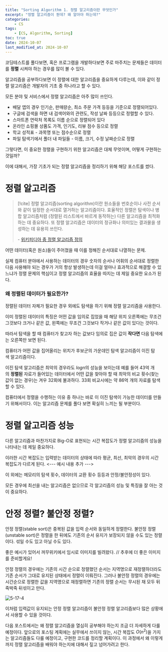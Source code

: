 ```yaml
---
title: "Sorting Algorithm 1. 정렬 알고리즘이란 무엇인가"
excerpt: "정렬 알고리즘이 뭔데? 왜 알아야 하는데?"
categories: 
	- CS
tags:
	- [CS, Algorithm, Sorting]
toc: true
date: 2024-10-07
last_modified_at: 2024-10-07
---
```

코딩테스트를 풀다보면, 혹은 프로그램을 개발하다보면 주로 마주치는 문제들은 데이터를 **정렬** 시켜야 하는 경우를 많이 볼 수 있다.

알고리즘을 공부하다보면 이 정렬에 대한 알고리즘을 중요하게 다루는데, 이와 같이 정렬 알고리즘은 개발자의 기초 중 하나라고 할 수 있다.

모든 분야 및 서비스에서 정렬 알고리즘은 아주 많이 쓰인다.

- 배달 앱의 경우 인기순, 판매량순, 최소 주문 가격 등등을 기준으로 정렬되어있다.
- 구글에 검색을 하면 내 검색어와의 관련도, 작성 날짜 등등으로 정렬할 수 있다.
- 스마트폰 연락처 목록도 이름 순으로 정렬되어 있다
- 온라인 쇼핑몰 상품도 가격, 인기도, 리뷰 점수 등으로 정렬
- 학교 성적표 - 과목명 또는 점수순으로 정렬
- 파일 탐색기에서 폴더 내 파일들 - 이름, 크기, 수정 날짜순으로 정렬

그렇다면, 이 중요한 정렬을 구현하기 위한 알고리즘은 대체 무엇이며, 어떻게 구현하는 것일까?

이에 대해서, 가장 기초가 되는 정렬 알고리즘을 정리하기 위해 해당 포스트를 썼다.

# 정렬 알고리즘

> [!cite]
> 정렬 알고리즘(sorting algorithm)이란 원소들을 번호순이나 사전 순서와 같이 일정한 순서대로 열거하는 알고리즘이다. 효율적인 정렬은 탐색이나 병합 알고리즘처럼 (정렬된 리스트에서 바르게 동작하는) 다른 알고리즘을 최적화하는 데 중요하다. 또 정렬 알고리즘은 데이터의 정규화나 의미있는 결과물을 생성하는 데 유용히 쓰인다.
> 
> \- [위키피디아 중 정렬 알고리즘 정의](https://ko.wikipedia.org/wiki/%EC%A0%95%EB%A0%AC_%EC%95%8C%EA%B3%A0%EB%A6%AC%EC%A6%98)


어떤 데이터(혹은 원소)들이 주어졌을 때 이를 정해진 순서대로 나열하는 문제.

실제 컴퓨터 분야에서 사용하는 데이터의 경우 숫자의 순서나 어휘의 순서대로 정렬한 다음 사용해야 되는 경우가 거의 항상 발생하는데 이걸 얼마나 효과적으로 해결할 수 있느냐가 정렬 문제의 핵심이고 정렬 알고리즘의 효율을 따지는 데 제일 중요한 요소가 된다.

### 왜 정렬된 데이터가 필요한가?
정렬된 데이터 자체가 필요한 경우 외에도 탐색을 하기 위해 정렬 알고리즘을 사용한다.

이미 정렬된 데이터의 특징은 어떤 값을 임의로 집었을 때 해당 위치 오른쪽에는 무조건 그것보다 크거나 같은 값, 왼쪽에는 무조건 그것보다 작거나 같은 값이 있다는 것이다. 

따라서 탐색을 할 때 컴퓨터가 찾고자 하는 값보다 임의로 집은 값이 **작다면** 다음 탐색에는 오른쪽만 보면 된다.

컴퓨터가 어떤 값을 집어올리는 위치가 후보군의 가운데인 탐색 알고리즘이 이진 탐색 알고리즘이다. 

이진 탐색 알고리즘은 최악의 경우라도 $log⁡n$의 성능을 보이는데 예를 들어 43억 개의 **정렬된** 자료가 들어있는 데이터에서 어떤 값을 찾아야 할 때 최악의 비교 횟수(찾는 값이 없는 경우)는 겨우 32회에 불과하다. 33회 비교시에는 약 86억 개의 자료를 탐색할 수 있다. 

컴퓨터에서 정렬을 수행하는 이유 중 하나는 바로 이 이진 탐색이 가능한 데이터를 만들기 위해서이다. 이는 알고리즘 문제를 풀다 보면 확실히 느끼는 될 부분이다.

# 정렬 알고리즘 성능
다른 알고리즘과 마찬가지로 Big-O로 표현되는 시간 복잡도가 정렬 알고리즘의 성능을 나타내는 데 제일 중요하다.

이러한 시간 복잡도는 입력받는 데이터의 상태에 따라 평균, 최선, 최악의 경우의 시간 복잡도가 다르게 된다.
<--- 예시 내용 추가 --->

이 외에는 메모리의 탐색 횟수, 데이터의 교환 횟수 등등과
안정/불안정성이 있다.

모든 경우에 최선을 내는 알고리즘은 없으므로 각 알고리즘의 성능 및 특징을 잘 아는 것이 중요하다.

# 안정 정렬? 불안정 정렬?
안정 정렬(stable sort)은 중복된 값을 입력 순서와 동일하게 정렬한다. 
불안정 정렬(unstable sort)은 정렬을 한 뒤에도 기존의 순서 유지가 보장되지 않을 수도 있는 정렬이다. 섞일 수도 있고 아닐 수도 있다.

좋은 예시가 있어서 꺼무위키에서 임시로 이미지를 빌려왔다.
// 추후에 더 좋은 이미지를 준비할게요!

안정 정렬의 경우에는 기존의 시간 순으로 정렬했던 순서는 지역명으로 재정렬하더라도 기존 순서가 그대로 유지된 상태에서 정렬이 이뤄진다. 그러나 불안정 정렬의 경우에는 시간순으로 정렬한 값을 지역명으로 재정렬하면 기존의 정렬 순서는 무시된 채 모두 뒤죽박죽 뒤섞이고 만다.  
  
![5-17-4](https://i.namu.wiki/i/eQSUWF3e97XxPv1T7GtWpFPBKjc5Nuwx1xypw_ZioU_NsX2RI07cWHY79Vo7J9GJUHu6_SHrnt7sy2ToqaeMpGMFx864iTpAZaA-vnG1k5ZYhLgYziDmexexPkJHycy9JNgCsPG36mutvt7d8s7mwA.webp)  


이처럼 입력값이 유지되는 안정 정렬 알고리즘이 불안정 정렬 알고리즘보다 많은 상황에서 사용할 수 있을 것이다.


다음 포스트에서는 왜 정렬 알고리즘을 열심히 공부해야 하는지 조금 더 자세하게 다룰 예정이다.
앞으로의 포스팅 계획에는 실무에서 쓰이지 않는, 시간 복잡도 $O(n^2)$을 가지는 알고리즘들도 다룰 예정이고, 구현한 코드를 정리할 계획이다. 이 과정에서 왜 이렇게까지 정렬 알고리즘을 배워야 하는지에 대해서 짚고 넘어가려고 한다.